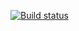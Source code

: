 [![Build status](https://ci.appveyor.com/api/projects/status/4qxa3d74757g1vxq?svg=true)](https://ci.appveyor.com/project/PotapovEvgeny/javaqamid75patternstest)